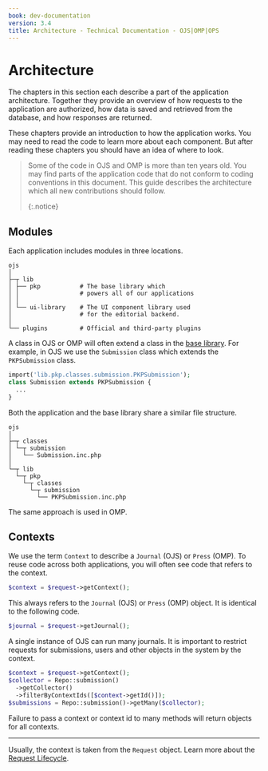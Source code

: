 ```yaml
---
book: dev-documentation
version: 3.4
title: Architecture - Technical Documentation - OJS|OMP|OPS
---
```


# Architecture

The chapters in this section each describe a part of the application architecture. Together they provide an overview of how requests to the application are authorized, how data is saved and retrieved from the database, and how responses are returned.

These chapters provide an introduction to how the application works. You may need to read the code to learn more about each component. But after reading these chapters you should have an idea of where to look.

> Some of the code in OJS and OMP is more than ten years old. You may find parts of the application code that do not conform to coding conventions in this document. This guide describes the architecture which all new contributions should follow. 
> 
> {:.notice}

## Modules

Each application includes modules in three locations.

```
ojs
│
├─┬ lib
│ ├── pkp           # The base library which
│ │                 # powers all of our applications
│ │
│ └── ui-library    # The UI component library used
│                   # for the editorial backend.
│
└── plugins         # Official and third-party plugins
```

A class in OJS or OMP will often extend a class in the [base library](https://github.com/pkp/pkp-lib/). For example, in OJS we use the `Submission` class which extends the `PKPSubmission` class.

```php
import('lib.pkp.classes.submission.PKPSubmission');
class Submission extends PKPSubmission {
  ...
}
```

Both the application and the base library share a similar file structure.

```
ojs
│
├─┬ classes
│ └─┬ submission
│   └── Submission.inc.php
│
└─┬ lib
  └─┬ pkp
    └─┬ classes
      └─┬ submission
        └── PKPSubmission.inc.php
```

The same approach is used in OMP.

## Contexts

We use the term `Context` to describe a `Journal` (OJS) or `Press` (OMP). To reuse code across both applications, you will often see code that refers to the context.

```php
$context = $request->getContext();
```

This always refers to the `Journal` (OJS) or `Press` (OMP) object. It is identical to the following code.

```php
$journal = $request->getJournal();
```

A single instance of OJS can run many journals. It is important to restrict requests for submissions, users and other objects in the system by the context.

```php
$context = $request->getContext();
$collector = Repo::submission()
  ->getCollector()
  ->filterByContextIds([$context->getId()]);
$submissions = Repo::submission()->getMany($collector);
```

Failure to pass a context or context id to many methods will return objects for all contexts.

---

Usually, the context is taken from the `Request` object. Learn more about the [Request Lifecycle](./architecture-request).